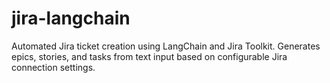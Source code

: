 # jira-langchain
Automated Jira ticket creation using LangChain and Jira Toolkit. Generates epics, stories, and tasks from text input based on configurable Jira connection settings.
